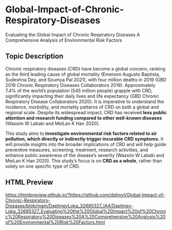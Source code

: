 # Global-Impact-of-Chronic-Respiratory-Diseases
Evaluating the Global Impact of Chronic Respiratory Diseases A Comprehensive Analysis of Environmental Risk Factors

## Topic Description
Chronic respiratory diseases (CRD) have become a global concern, ranking as the third leading cause of global mortality (Emerson Augusto Baptista, Sudeshna Dey, and Soumya Pal 2021), with four million deaths in 2019 (GBD 2019 Chronic Respiratory Diseases Collaborators 2019). Approximately 7.4% of the world’s population (545 million people) grapple with CRD, significantly impacting their daily lives and life expectancy (GBD Chronic Respiratory Disease Collaborators 2020). It is imperative to understand the incidence, morbidity, and mortality patterns of CRD on both a global and regional scale. Despite its widespread impact, CRD has received **less public attention and research funding compared to other well-known diseases** (Wassim W Labaki and MeiLan K Han 2020). 

This study aims to **investigate environmental risk factors related to air pollution, which directly or indirectly trigger incurable CRD symptoms.** It will provide insights into the broader implications of CRD and will help guide preventive measures, screening, treatment, research activities, and enhance public awareness of the disease’s severity (Wassim W Labaki and MeiLan K Han 2020). This study’s focus is on **CRD as a whole**, rather than solely on one specific type of CRD.

## HTML Preview
https://htmlpreview.github.io/?https://github.com/dphnyl/Global-Impact-of-Chronic-Respiratory-Diseases/blob/main/DaphneyLoka_32685327_IA4/Daphney-Loka_32685327_Evaluating%20the%20Global%20Impact%20of%20Chronic%20Respiratory%20Diseases%20A%20Comprehensive%20Analysis%20of%20Environmental%20Risk%20Factors.html
